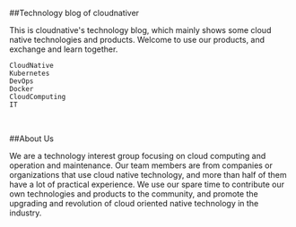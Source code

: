 
##Technology blog of cloudnativer

This is cloudnative's technology blog, which mainly shows some cloud native technologies and products. Welcome to use our products, and exchange and learn together.

```
CloudNative
Kubernetes
DevOps
Docker
CloudComputing
IT
```

<br>

##About Us

We are a technology interest group focusing on cloud computing and operation and maintenance. Our team members are from companies or organizations that use cloud native technology, and more than half of them have a lot of practical experience. We use our spare time to contribute our own technologies and products to the community, and promote the upgrading and revolution of cloud oriented native technology in the industry.


